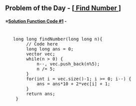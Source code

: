 ## Problem of the Day - [<a href="https://practice.geeksforgeeks.org/problems/35bff0ee40090b092e97b02f649085bf1390cc67/1"> Find Number </a>]


#### ⭐<ins>Solution Function Code #1</ins> -
<pre>

   long long findNumber(long long n){
        // Code here
        long long ans = 0;
        vector<int> vec;
        while(n > 0) {
            n--, vec.push_back(n%5);
            n /= 5;
        }
        for(int i = vec.size()-1; i >= 0; i--) {
            ans = ans*10 + 2*vec[i] + 1;
        }
        return ans;
    }
</pre>
